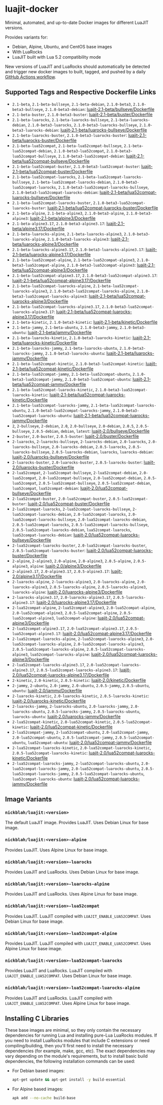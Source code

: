 # luajit-docker

Minimal, automated, and up-to-date Docker images for different LuaJIT versions.

Provides variants for:

- Debian, Alpine, Ubuntu, and CentOS base images
- With LuaRocks
- LuaJIT built with Lua 5.2 compatibility mode

New versions of LuaJIT and LuaRocks should automatically be detected and trigger new docker images to built, tagged, and pushed by a daily [GitHub Actions workflow](https://github.com/GUI/lua-docker/blob/main/.github/workflows/main.yml).

## Supported Tags and Respective Dockerfile Links

- `2.1-beta`, `2.1-beta-bullseye`, `2.1-beta-debian`, `2.1.0-beta3`, `2.1.0-beta3-bullseye`, `2.1.0-beta3-debian`: [luajit-2.1-beta/bullseye/Dockerfile](https://github.com/GUI/lua-docker/blob/main/luajit-2.1-beta/bullseye/Dockerfile)
- `2.1-beta-buster`, `2.1.0-beta3-buster`: [luajit-2.1-beta/buster/Dockerfile](https://github.com/GUI/lua-docker/blob/main/luajit-2.1-beta/buster/Dockerfile)
- `2.1-beta-luarocks`, `2.1-beta-luarocks-bullseye`, `2.1-beta-luarocks-debian`, `2.1.0-beta3-luarocks`, `2.1.0-beta3-luarocks-bullseye`, `2.1.0-beta3-luarocks-debian`: [luajit-2.1-beta/luarocks-bullseye/Dockerfile](https://github.com/GUI/lua-docker/blob/main/luajit-2.1-beta/luarocks-bullseye/Dockerfile)
- `2.1-beta-luarocks-buster`, `2.1.0-beta3-luarocks-buster`: [luajit-2.1-beta/luarocks-buster/Dockerfile](https://github.com/GUI/lua-docker/blob/main/luajit-2.1-beta/luarocks-buster/Dockerfile)
- `2.1-beta-lua52compat`, `2.1-beta-lua52compat-bullseye`, `2.1-beta-lua52compat-debian`, `2.1.0-beta3-lua52compat`, `2.1.0-beta3-lua52compat-bullseye`, `2.1.0-beta3-lua52compat-debian`: [luajit-2.1-beta/lua52compat-bullseye/Dockerfile](https://github.com/GUI/lua-docker/blob/main/luajit-2.1-beta/lua52compat-bullseye/Dockerfile)
- `2.1-beta-lua52compat-buster`, `2.1.0-beta3-lua52compat-buster`: [luajit-2.1-beta/lua52compat-buster/Dockerfile](https://github.com/GUI/lua-docker/blob/main/luajit-2.1-beta/lua52compat-buster/Dockerfile)
- `2.1-beta-lua52compat-luarocks`, `2.1-beta-lua52compat-luarocks-bullseye`, `2.1-beta-lua52compat-luarocks-debian`, `2.1.0-beta3-lua52compat-luarocks`, `2.1.0-beta3-lua52compat-luarocks-bullseye`, `2.1.0-beta3-lua52compat-luarocks-debian`: [luajit-2.1-beta/lua52compat-luarocks-bullseye/Dockerfile](https://github.com/GUI/lua-docker/blob/main/luajit-2.1-beta/lua52compat-luarocks-bullseye/Dockerfile)
- `2.1-beta-lua52compat-luarocks-buster`, `2.1.0-beta3-lua52compat-luarocks-buster`: [luajit-2.1-beta/lua52compat-luarocks-buster/Dockerfile](https://github.com/GUI/lua-docker/blob/main/luajit-2.1-beta/lua52compat-luarocks-buster/Dockerfile)
- `2.1-beta-alpine`, `2.1-beta-alpine3`, `2.1.0-beta3-alpine`, `2.1.0-beta3-alpine3`: [luajit-2.1-beta/alpine3/Dockerfile](https://github.com/GUI/lua-docker/blob/main/luajit-2.1-beta/alpine3/Dockerfile)
- `2.1-beta-alpine3.17`, `2.1.0-beta3-alpine3.17`: [luajit-2.1-beta/alpine3.17/Dockerfile](https://github.com/GUI/lua-docker/blob/main/luajit-2.1-beta/alpine3.17/Dockerfile)
- `2.1-beta-luarocks-alpine`, `2.1-beta-luarocks-alpine3`, `2.1.0-beta3-luarocks-alpine`, `2.1.0-beta3-luarocks-alpine3`: [luajit-2.1-beta/luarocks-alpine3/Dockerfile](https://github.com/GUI/lua-docker/blob/main/luajit-2.1-beta/luarocks-alpine3/Dockerfile)
- `2.1-beta-luarocks-alpine3.17`, `2.1.0-beta3-luarocks-alpine3.17`: [luajit-2.1-beta/luarocks-alpine3.17/Dockerfile](https://github.com/GUI/lua-docker/blob/main/luajit-2.1-beta/luarocks-alpine3.17/Dockerfile)
- `2.1-beta-lua52compat-alpine`, `2.1-beta-lua52compat-alpine3`, `2.1.0-beta3-lua52compat-alpine`, `2.1.0-beta3-lua52compat-alpine3`: [luajit-2.1-beta/lua52compat-alpine3/Dockerfile](https://github.com/GUI/lua-docker/blob/main/luajit-2.1-beta/lua52compat-alpine3/Dockerfile)
- `2.1-beta-lua52compat-alpine3.17`, `2.1.0-beta3-lua52compat-alpine3.17`: [luajit-2.1-beta/lua52compat-alpine3.17/Dockerfile](https://github.com/GUI/lua-docker/blob/main/luajit-2.1-beta/lua52compat-alpine3.17/Dockerfile)
- `2.1-beta-lua52compat-luarocks-alpine`, `2.1-beta-lua52compat-luarocks-alpine3`, `2.1.0-beta3-lua52compat-luarocks-alpine`, `2.1.0-beta3-lua52compat-luarocks-alpine3`: [luajit-2.1-beta/lua52compat-luarocks-alpine3/Dockerfile](https://github.com/GUI/lua-docker/blob/main/luajit-2.1-beta/lua52compat-luarocks-alpine3/Dockerfile)
- `2.1-beta-lua52compat-luarocks-alpine3.17`, `2.1.0-beta3-lua52compat-luarocks-alpine3.17`: [luajit-2.1-beta/lua52compat-luarocks-alpine3.17/Dockerfile](https://github.com/GUI/lua-docker/blob/main/luajit-2.1-beta/lua52compat-luarocks-alpine3.17/Dockerfile)
- `2.1-beta-kinetic`, `2.1.0-beta3-kinetic`: [luajit-2.1-beta/kinetic/Dockerfile](https://github.com/GUI/lua-docker/blob/main/luajit-2.1-beta/kinetic/Dockerfile)
- `2.1-beta-jammy`, `2.1-beta-ubuntu`, `2.1.0-beta3-jammy`, `2.1.0-beta3-ubuntu`: [luajit-2.1-beta/jammy/Dockerfile](https://github.com/GUI/lua-docker/blob/main/luajit-2.1-beta/jammy/Dockerfile)
- `2.1-beta-luarocks-kinetic`, `2.1.0-beta3-luarocks-kinetic`: [luajit-2.1-beta/luarocks-kinetic/Dockerfile](https://github.com/GUI/lua-docker/blob/main/luajit-2.1-beta/luarocks-kinetic/Dockerfile)
- `2.1-beta-luarocks-jammy`, `2.1-beta-luarocks-ubuntu`, `2.1.0-beta3-luarocks-jammy`, `2.1.0-beta3-luarocks-ubuntu`: [luajit-2.1-beta/luarocks-jammy/Dockerfile](https://github.com/GUI/lua-docker/blob/main/luajit-2.1-beta/luarocks-jammy/Dockerfile)
- `2.1-beta-lua52compat-kinetic`, `2.1.0-beta3-lua52compat-kinetic`: [luajit-2.1-beta/lua52compat-kinetic/Dockerfile](https://github.com/GUI/lua-docker/blob/main/luajit-2.1-beta/lua52compat-kinetic/Dockerfile)
- `2.1-beta-lua52compat-jammy`, `2.1-beta-lua52compat-ubuntu`, `2.1.0-beta3-lua52compat-jammy`, `2.1.0-beta3-lua52compat-ubuntu`: [luajit-2.1-beta/lua52compat-jammy/Dockerfile](https://github.com/GUI/lua-docker/blob/main/luajit-2.1-beta/lua52compat-jammy/Dockerfile)
- `2.1-beta-lua52compat-luarocks-kinetic`, `2.1.0-beta3-lua52compat-luarocks-kinetic`: [luajit-2.1-beta/lua52compat-luarocks-kinetic/Dockerfile](https://github.com/GUI/lua-docker/blob/main/luajit-2.1-beta/lua52compat-luarocks-kinetic/Dockerfile)
- `2.1-beta-lua52compat-luarocks-jammy`, `2.1-beta-lua52compat-luarocks-ubuntu`, `2.1.0-beta3-lua52compat-luarocks-jammy`, `2.1.0-beta3-lua52compat-luarocks-ubuntu`: [luajit-2.1-beta/lua52compat-luarocks-jammy/Dockerfile](https://github.com/GUI/lua-docker/blob/main/luajit-2.1-beta/lua52compat-luarocks-jammy/Dockerfile)
- `2`, `2-bullseye`, `2-debian`, `2.0`, `2.0-bullseye`, `2.0-debian`, `2.0.5`, `2.0.5-bullseye`, `2.0.5-debian`, `debian`, `latest`: [luajit-2.0/bullseye/Dockerfile](https://github.com/GUI/lua-docker/blob/main/luajit-2.0/bullseye/Dockerfile)
- `2-buster`, `2.0-buster`, `2.0.5-buster`: [luajit-2.0/buster/Dockerfile](https://github.com/GUI/lua-docker/blob/main/luajit-2.0/buster/Dockerfile)
- `2-luarocks`, `2-luarocks-bullseye`, `2-luarocks-debian`, `2.0-luarocks`, `2.0-luarocks-bullseye`, `2.0-luarocks-debian`, `2.0.5-luarocks`, `2.0.5-luarocks-bullseye`, `2.0.5-luarocks-debian`, `luarocks`, `luarocks-debian`: [luajit-2.0/luarocks-bullseye/Dockerfile](https://github.com/GUI/lua-docker/blob/main/luajit-2.0/luarocks-bullseye/Dockerfile)
- `2-luarocks-buster`, `2.0-luarocks-buster`, `2.0.5-luarocks-buster`: [luajit-2.0/luarocks-buster/Dockerfile](https://github.com/GUI/lua-docker/blob/main/luajit-2.0/luarocks-buster/Dockerfile)
- `2-lua52compat`, `2-lua52compat-bullseye`, `2-lua52compat-debian`, `2.0-lua52compat`, `2.0-lua52compat-bullseye`, `2.0-lua52compat-debian`, `2.0.5-lua52compat`, `2.0.5-lua52compat-bullseye`, `2.0.5-lua52compat-debian`, `lua52compat`, `lua52compat-debian`: [luajit-2.0/lua52compat-bullseye/Dockerfile](https://github.com/GUI/lua-docker/blob/main/luajit-2.0/lua52compat-bullseye/Dockerfile)
- `2-lua52compat-buster`, `2.0-lua52compat-buster`, `2.0.5-lua52compat-buster`: [luajit-2.0/lua52compat-buster/Dockerfile](https://github.com/GUI/lua-docker/blob/main/luajit-2.0/lua52compat-buster/Dockerfile)
- `2-lua52compat-luarocks`, `2-lua52compat-luarocks-bullseye`, `2-lua52compat-luarocks-debian`, `2.0-lua52compat-luarocks`, `2.0-lua52compat-luarocks-bullseye`, `2.0-lua52compat-luarocks-debian`, `2.0.5-lua52compat-luarocks`, `2.0.5-lua52compat-luarocks-bullseye`, `2.0.5-lua52compat-luarocks-debian`, `lua52compat-luarocks`, `lua52compat-luarocks-debian`: [luajit-2.0/lua52compat-luarocks-bullseye/Dockerfile](https://github.com/GUI/lua-docker/blob/main/luajit-2.0/lua52compat-luarocks-bullseye/Dockerfile)
- `2-lua52compat-luarocks-buster`, `2.0-lua52compat-luarocks-buster`, `2.0.5-lua52compat-luarocks-buster`: [luajit-2.0/lua52compat-luarocks-buster/Dockerfile](https://github.com/GUI/lua-docker/blob/main/luajit-2.0/lua52compat-luarocks-buster/Dockerfile)
- `2-alpine`, `2-alpine3`, `2.0-alpine`, `2.0-alpine3`, `2.0.5-alpine`, `2.0.5-alpine3`, `alpine`: [luajit-2.0/alpine3/Dockerfile](https://github.com/GUI/lua-docker/blob/main/luajit-2.0/alpine3/Dockerfile)
- `2-alpine3.17`, `2.0-alpine3.17`, `2.0.5-alpine3.17`: [luajit-2.0/alpine3.17/Dockerfile](https://github.com/GUI/lua-docker/blob/main/luajit-2.0/alpine3.17/Dockerfile)
- `2-luarocks-alpine`, `2-luarocks-alpine3`, `2.0-luarocks-alpine`, `2.0-luarocks-alpine3`, `2.0.5-luarocks-alpine`, `2.0.5-luarocks-alpine3`, `luarocks-alpine`: [luajit-2.0/luarocks-alpine3/Dockerfile](https://github.com/GUI/lua-docker/blob/main/luajit-2.0/luarocks-alpine3/Dockerfile)
- `2-luarocks-alpine3.17`, `2.0-luarocks-alpine3.17`, `2.0.5-luarocks-alpine3.17`: [luajit-2.0/luarocks-alpine3.17/Dockerfile](https://github.com/GUI/lua-docker/blob/main/luajit-2.0/luarocks-alpine3.17/Dockerfile)
- `2-lua52compat-alpine`, `2-lua52compat-alpine3`, `2.0-lua52compat-alpine`, `2.0-lua52compat-alpine3`, `2.0.5-lua52compat-alpine`, `2.0.5-lua52compat-alpine3`, `lua52compat-alpine`: [luajit-2.0/lua52compat-alpine3/Dockerfile](https://github.com/GUI/lua-docker/blob/main/luajit-2.0/lua52compat-alpine3/Dockerfile)
- `2-lua52compat-alpine3.17`, `2.0-lua52compat-alpine3.17`, `2.0.5-lua52compat-alpine3.17`: [luajit-2.0/lua52compat-alpine3.17/Dockerfile](https://github.com/GUI/lua-docker/blob/main/luajit-2.0/lua52compat-alpine3.17/Dockerfile)
- `2-lua52compat-luarocks-alpine`, `2-lua52compat-luarocks-alpine3`, `2.0-lua52compat-luarocks-alpine`, `2.0-lua52compat-luarocks-alpine3`, `2.0.5-lua52compat-luarocks-alpine`, `2.0.5-lua52compat-luarocks-alpine3`, `lua52compat-luarocks-alpine`: [luajit-2.0/lua52compat-luarocks-alpine3/Dockerfile](https://github.com/GUI/lua-docker/blob/main/luajit-2.0/lua52compat-luarocks-alpine3/Dockerfile)
- `2-lua52compat-luarocks-alpine3.17`, `2.0-lua52compat-luarocks-alpine3.17`, `2.0.5-lua52compat-luarocks-alpine3.17`: [luajit-2.0/lua52compat-luarocks-alpine3.17/Dockerfile](https://github.com/GUI/lua-docker/blob/main/luajit-2.0/lua52compat-luarocks-alpine3.17/Dockerfile)
- `2-kinetic`, `2.0-kinetic`, `2.0.5-kinetic`: [luajit-2.0/kinetic/Dockerfile](https://github.com/GUI/lua-docker/blob/main/luajit-2.0/kinetic/Dockerfile)
- `2-jammy`, `2-ubuntu`, `2.0-jammy`, `2.0-ubuntu`, `2.0.5-jammy`, `2.0.5-ubuntu`, `ubuntu`: [luajit-2.0/jammy/Dockerfile](https://github.com/GUI/lua-docker/blob/main/luajit-2.0/jammy/Dockerfile)
- `2-luarocks-kinetic`, `2.0-luarocks-kinetic`, `2.0.5-luarocks-kinetic`: [luajit-2.0/luarocks-kinetic/Dockerfile](https://github.com/GUI/lua-docker/blob/main/luajit-2.0/luarocks-kinetic/Dockerfile)
- `2-luarocks-jammy`, `2-luarocks-ubuntu`, `2.0-luarocks-jammy`, `2.0-luarocks-ubuntu`, `2.0.5-luarocks-jammy`, `2.0.5-luarocks-ubuntu`, `luarocks-ubuntu`: [luajit-2.0/luarocks-jammy/Dockerfile](https://github.com/GUI/lua-docker/blob/main/luajit-2.0/luarocks-jammy/Dockerfile)
- `2-lua52compat-kinetic`, `2.0-lua52compat-kinetic`, `2.0.5-lua52compat-kinetic`: [luajit-2.0/lua52compat-kinetic/Dockerfile](https://github.com/GUI/lua-docker/blob/main/luajit-2.0/lua52compat-kinetic/Dockerfile)
- `2-lua52compat-jammy`, `2-lua52compat-ubuntu`, `2.0-lua52compat-jammy`, `2.0-lua52compat-ubuntu`, `2.0.5-lua52compat-jammy`, `2.0.5-lua52compat-ubuntu`, `lua52compat-ubuntu`: [luajit-2.0/lua52compat-jammy/Dockerfile](https://github.com/GUI/lua-docker/blob/main/luajit-2.0/lua52compat-jammy/Dockerfile)
- `2-lua52compat-luarocks-kinetic`, `2.0-lua52compat-luarocks-kinetic`, `2.0.5-lua52compat-luarocks-kinetic`: [luajit-2.0/lua52compat-luarocks-kinetic/Dockerfile](https://github.com/GUI/lua-docker/blob/main/luajit-2.0/lua52compat-luarocks-kinetic/Dockerfile)
- `2-lua52compat-luarocks-jammy`, `2-lua52compat-luarocks-ubuntu`, `2.0-lua52compat-luarocks-jammy`, `2.0-lua52compat-luarocks-ubuntu`, `2.0.5-lua52compat-luarocks-jammy`, `2.0.5-lua52compat-luarocks-ubuntu`, `lua52compat-luarocks-ubuntu`: [luajit-2.0/lua52compat-luarocks-jammy/Dockerfile](https://github.com/GUI/lua-docker/blob/main/luajit-2.0/lua52compat-luarocks-jammy/Dockerfile)

## Image Variants

### `nickblah/luajit:<version>`
The default LuaJIT image. Provides LuaJIT. Uses Debian Linux for base image.

### `nickblah/luajit:<version>-alpine`
Provides LuaJIT. Uses Alpine Linux for base image.

### `nickblah/luajit:<version>-luarocks`
Provides LuaJIT and LuaRocks. Uses Debian Linux for base image.

### `nickblah/luajit:<version>-luarocks-alpine`
Provides LuaJIT and LuaRocks. Uses Alpine Linux for base image.

### `nickblah/luajit:<version>-lua52compat`
Provides LuaJIT. LuaJIT compiled with `LUAJIT_ENABLE_LUA52COMPAT`. Uses Debian Linux for base image.

### `nickblah/luajit:<version>-lua52compat-alpine`
Provides LuaJIT. LuaJIT compiled with `LUAJIT_ENABLE_LUA52COMPAT`. Uses Alpine Linux for base image.

### `nickblah/luajit:<version>-lua52compat-luarocks`
Provides LuaJIT and LuaRocks. LuaJIT compiled with `LUAJIT_ENABLE_LUA52COMPAT`. Uses Debian Linux for base image.

### `nickblah/luajit:<version>-lua52compat-luarocks-alpine`
Provides LuaJIT and LuaRocks. LuaJIT compiled with `LUAJIT_ENABLE_LUA52COMPAT`. Uses Alpine Linux for base image.

## Installing C Libraries

These base images are minimal, so they only contain the necessary dependencies for running Lua and installing pure-Lua LuaRocks modules. If you need to install LuaRocks modules that include C extensions or need compiling/building, then you'll first need to install the necessary dependencies (for example, make, gcc, etc). The exact dependencies may vary depending on the module's requirements, but to install basic build dependencies, the following installation commands can be used:

- For Debian based images:
    ```sh
    apt-get update && apt-get install -y build-essential
    ```
- For Alpine based images:
    ```sh
    apk add --no-cache build-base
    ```
